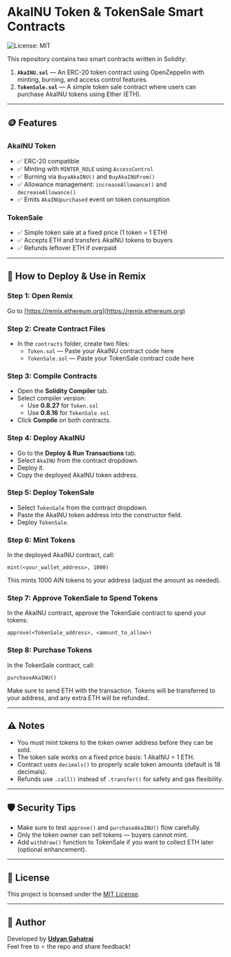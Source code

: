 # AkaINU Token & TokenSale Smart Contracts

![License: MIT](https://img.shields.io/badge/License-MIT-green.svg)

This repository contains two smart contracts written in Solidity:

1. **`AkaINU.sol`** — An ERC-20 token contract using OpenZeppelin with minting, burning, and access control features.
2. **`TokenSale.sol`** — A simple token sale contract where users can purchase AkaINU tokens using Ether (ETH).

---

## 🪙 Features

### AkaINU Token
- ✅ ERC-20 compatible
- ✅ Minting with `MINTER_ROLE` using `AccessControl`
- ✅ Burning via `BuyaAkaINU()` and `BuyAkaINUFrom()`
- ✅ Allowance management: `increaseAllowance()` and `decreaseAllowance()`
- ✅ Emits `AkaINUpurchased` event on token consumption

### TokenSale
- ✅ Simple token sale at a fixed price (1 token = 1 ETH)
- ✅ Accepts ETH and transfers AkaINU tokens to buyers
- ✅ Refunds leftover ETH if overpaid

---

## 🧪 How to Deploy & Use in Remix

### Step 1: Open Remix
Go to [https://remix.ethereum.org](https://remix.ethereum.org)

### Step 2: Create Contract Files
- In the `contracts` folder, create two files:
  - `Token.sol` — Paste your AkaINU contract code here
  - `TokenSale.sol` — Paste your TokenSale contract code here

### Step 3: Compile Contracts
- Open the **Solidity Compiler** tab.
- Select compiler version:
  - Use **0.8.27** for `Token.sol`
  - Use **0.8.16** for `TokenSale.sol`
- Click **Compile** on both contracts.

### Step 4: Deploy AkaINU
- Go to the **Deploy & Run Transactions** tab.
- Select `AkaINU` from the contract dropdown.
- Deploy it.
- Copy the deployed AkaINU token address.

### Step 5: Deploy TokenSale
- Select `TokenSale` from the contract dropdown.
- Paste the AkaINU token address into the constructor field.
- Deploy `TokenSale`.

### Step 6: Mint Tokens
In the deployed AkaINU contract, call:
```solidity
mint(<your_wallet_address>, 1000)
```
This mints 1000 AIN tokens to your address (adjust the amount as needed).

### Step 7: Approve TokenSale to Spend Tokens
In the AkaINU contract, approve the TokenSale contract to spend your tokens:
```solidity
approve(<TokenSale_address>, <amount_to_allow>)
```

### Step 8: Purchase Tokens
In the TokenSale contract, call:
```solidity
purchaseAkaINU()
```
Make sure to send ETH with the transaction. Tokens will be transferred to your address, and any extra ETH will be refunded.

---

## ⚠️ Notes

- You must mint tokens to the token owner address before they can be sold.
- The token sale works on a fixed price basis: 1 AkaINU = 1 ETH.
- Contract uses `decimals()` to properly scale token amounts (default is 18 decimals).
- Refunds use `.call()` instead of `.transfer()` for safety and gas flexibility.

---

## 🛡 Security Tips

- Make sure to test `approve()` and `purchaseAkaINU()` flow carefully.
- Only the token owner can sell tokens — buyers cannot mint.
- Add `withdraw()` function to TokenSale if you want to collect ETH later (optional enhancement).

---

## 📄 License

This project is licensed under the [MIT License](./LICENSE).

---

## 👤 Author

Developed by **[Udyan Gahatraj](https://github.com/udyan13)**  
Feel free to ⭐ the repo and share feedback!
